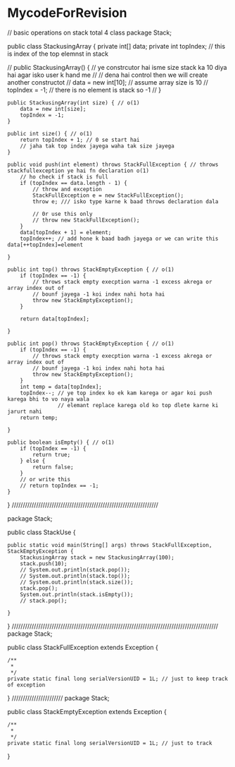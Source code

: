 # MycodeForRevision
// basic operations on stack total 4 class 
package Stack;

public class StackusingArray {
	private int[] data;
	private int topIndex; // this is index of the top elemnst in stack

//	public StackusingArray() { // ye constrcutor hai isme size stack ka 10 diya hai agar isko user k hand me
//								// dena hai control then we will create another constructot
//		data = new int[10]; // assume array size is 10
//		topIndex = -1; // there is no element is stack so -1
//	}

	public StackusingArray(int size) { // o(1)
		data = new int[size];
		topIndex = -1;
	}

	public int size() { // o(1)
		return topIndex + 1; // 0 se start hai
		// jaha tak top index jayega waha tak size jayega
	}

	public void push(int element) throws StackFullException { // throws stackfullexception ye hai fn declaration o(1)
		// ho check if stack is full
		if (topIndex == data.length - 1) {
			// throw and exception
			StackFullException e = new StackFullException();
			throw e; /// isko type karne k baad throws declaration dala

			// 0r use this only
			// throw new StackFullException();
		}
		data[topIndex + 1] = element;
		topIndex++; // add hone k baad badh jayega or we can write this data[++topIndex]=element

	}

	public int top() throws StackEmptyException { // o(1)
		if (topIndex == -1) {
			// throws stack empty execption warna -1 excess akrega or array index out of
			// bounf jayega -1 koi index nahi hota hai
			throw new StackEmptyException();
		}

		return data[topIndex];

	}

	public int pop() throws StackEmptyException { // o(1)
		if (topIndex == -1) {
			// throws stack empty execption warna -1 excess akrega or array index out of
			// bounf jayega -1 koi index nahi hota hai
			throw new StackEmptyException();
		}
		int temp = data[topIndex];
		topIndex--; // ye top index ko ek kam karega or agar koi push karega bhi to vo naya wala
					// elemant replace karega old ko top dlete karne ki jarurt nahi
		return temp;

	}

	public boolean isEmpty() { // o(1)
		if (topIndex == -1) {
			return true;
		} else {
			return false;
		}
		// or write this
		// return topIndex == -1;
	}
}
//////////////////////////////////////////////////////////////////

package Stack;

public class StackUse {

	public static void main(String[] args) throws StackFullException, StackEmptyException {
		StackusingArray stack = new StackusingArray(100);
		stack.push(10);
		// System.out.println(stack.pop());
		// System.out.println(stack.top());
		// System.out.println(stack.size());
		stack.pop();
		System.out.println(stack.isEmpty());
		// stack.pop();

	}

}
/////////////////////////////////////////////////////////////////////////////////////////////
package Stack;

public class StackFullException extends Exception {

	/**
	 * 
	 */
	private static final long serialVersionUID = 1L; // just to keep track of exception

}
///////////////////////
package Stack;

public class StackEmptyException extends Exception {

	/**
	 * 
	 */
	private static final long serialVersionUID = 1L; // just to track

}
